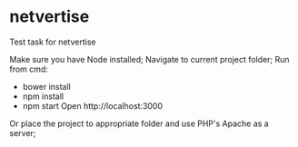# netvertise
Test task for netvertise

Make sure you have Node installed;
Navigate to current project folder;
Run from cmd: 
- bower install
- npm install
- npm start
Open http://localhost:3000

Or place the project to appropriate 
folder and use PHP's Apache as a server;
